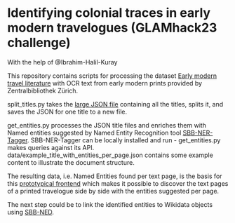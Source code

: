 # Identifying colonial traces in early modern travelogues (GLAMhack23 challenge)

With the help of @Ibrahim-Halil-Kuray

This repository contains scripts for processing the dataset [Early modern travel literature](https://opendata.swiss/en/dataset/gedruckte-reiseberichte-des-16-bis-19-jh) with OCR text from early modern prints provided by Zentralbibliothek Zürich.

split_titles.py takes the [large JSON file](https://opendata.swiss/en/dataset/gedruckte-reiseberichte-des-16-bis-19-jh/resource/21d83a08-363c-442f-8fee-b87af8dc76e8) containing all the titles, splits it, and saves the JSON for one title to a new file. 

get_entities.py processes the JSON title files and enriches them with Named entities suggested by Named Entity Recognition tool [SBB-NER-Tagger](https://github.com/qurator-spk/sbb_ner). SBB-NER-Tagger can be locally installed and run - get_entities.py makes queries against its API. data/example_title_with_entities_per_page.json contains some example content to illustrate the document structure.

The resulting data, i.e. Named Entities found per text page, is the basis for this [prototypical frontend](https://github.com/Ibrahim-Halil-Kuray/Glam-Hack-2023) which makes it possible to discover the text pages of a printed travelogue side by side with the entities suggested per page.

The next step could be to link the identified entities to Wikidata objects using [SBB-NED](https://github.com/qurator-spk/sbb_ned).
